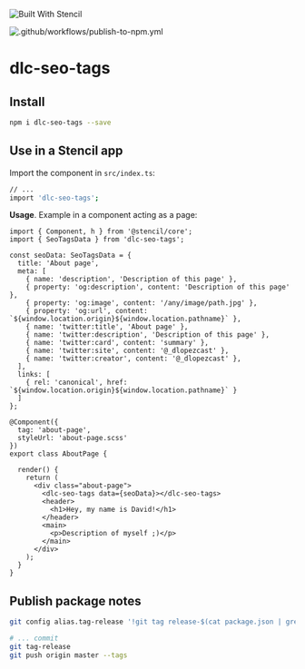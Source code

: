 ![Built With Stencil](https://img.shields.io/badge/-Built%20With%20Stencil-16161d.svg?logo=data%3Aimage%2Fsvg%2Bxml%3Bbase64%2CPD94bWwgdmVyc2lvbj0iMS4wIiBlbmNvZGluZz0idXRmLTgiPz4KPCEtLSBHZW5lcmF0b3I6IEFkb2JlIElsbHVzdHJhdG9yIDE5LjIuMSwgU1ZHIEV4cG9ydCBQbHVnLUluIC4gU1ZHIFZlcnNpb246IDYuMDAgQnVpbGQgMCkgIC0tPgo8c3ZnIHZlcnNpb249IjEuMSIgaWQ9IkxheWVyXzEiIHhtbG5zPSJodHRwOi8vd3d3LnczLm9yZy8yMDAwL3N2ZyIgeG1sbnM6eGxpbms9Imh0dHA6Ly93d3cudzMub3JnLzE5OTkveGxpbmsiIHg9IjBweCIgeT0iMHB4IgoJIHZpZXdCb3g9IjAgMCA1MTIgNTEyIiBzdHlsZT0iZW5hYmxlLWJhY2tncm91bmQ6bmV3IDAgMCA1MTIgNTEyOyIgeG1sOnNwYWNlPSJwcmVzZXJ2ZSI%2BCjxzdHlsZSB0eXBlPSJ0ZXh0L2NzcyI%2BCgkuc3Qwe2ZpbGw6I0ZGRkZGRjt9Cjwvc3R5bGU%2BCjxwYXRoIGNsYXNzPSJzdDAiIGQ9Ik00MjQuNywzNzMuOWMwLDM3LjYtNTUuMSw2OC42LTkyLjcsNjguNkgxODAuNGMtMzcuOSwwLTkyLjctMzAuNy05Mi43LTY4LjZ2LTMuNmgzMzYuOVYzNzMuOXoiLz4KPHBhdGggY2xhc3M9InN0MCIgZD0iTTQyNC43LDI5Mi4xSDE4MC40Yy0zNy42LDAtOTIuNy0zMS05Mi43LTY4LjZ2LTMuNkgzMzJjMzcuNiwwLDkyLjcsMzEsOTIuNyw2OC42VjI5Mi4xeiIvPgo8cGF0aCBjbGFzcz0ic3QwIiBkPSJNNDI0LjcsMTQxLjdIODcuN3YtMy42YzAtMzcuNiw1NC44LTY4LjYsOTIuNy02OC42SDMzMmMzNy45LDAsOTIuNywzMC43LDkyLjcsNjguNlYxNDEuN3oiLz4KPC9zdmc%2BCg%3D%3D&colorA=16161d&style=flat-square)

![.github/workflows/publish-to-npm.yml](https://github.com/Dellos7/dlc-seo-tags/workflows/Test%20and%20NPM%20publish/badge.svg)

# dlc-seo-tags

## Install

```bash
npm i dlc-seo-tags --save
```

## Use in a Stencil app

Import the component in `src/index.ts`:

```bash
// ...
import 'dlc-seo-tags';
```

**Usage**. Example in a component acting as a page:

```tsx
import { Component, h } from '@stencil/core';
import { SeoTagsData } from 'dlc-seo-tags';

const seoData: SeoTagsData = {
  title: 'About page',
  meta: [
    { name: 'description', 'Description of this page' },
    { property: 'og:description', content: 'Description of this page' },
    { property: 'og:image', content: '/any/image/path.jpg' },
    { property: 'og:url', content: `${window.location.origin}${window.location.pathname}` },
    { name: 'twitter:title', 'About page' },
    { name: 'twitter:description', 'Description of this page' },
    { name: 'twitter:card', content: 'summary' },
    { name: 'twitter:site', content: '@_dlopezcast' },
    { name: 'twitter:creator', content: '@_dlopezcast' },
  ],
  links: [
    { rel: 'canonical', href: `${window.location.origin}${window.location.pathname}` }
  ]
};

@Component({
  tag: 'about-page',
  styleUrl: 'about-page.scss'
})
export class AboutPage {

  render() {
    return (
      <div class="about-page">
        <dlc-seo-tags data={seoData}></dlc-seo-tags>
        <header>
          <h1>Hey, my name is David!</h1>
        </header>
        <main>
          <p>Description of myself ;)</p>
        </main>
      </div>
    );
  }
}

```


## Publish package notes

```bash
git config alias.tag-release '!git tag release-$(cat package.json | grep version | head -1 | awk -F: "{ print $2 }" | sed "s/[\",]//g" | tr -d "[[:space:]]")-$(cat package.json | grep name | head -1 | awk -F: "{ print $2 }" | sed "s/[\",]//g" | tr -d "[[:space:]]")'
```

```bash
# ... commit
git tag-release
git push origin master --tags
```